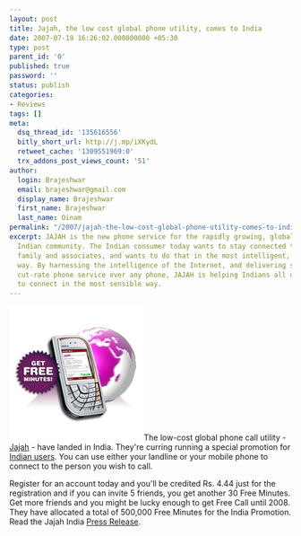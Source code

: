 ```yaml
---
layout: post
title: Jajah, the low cost global phone utility, comes to India
date: 2007-07-19 16:26:02.000000000 +05:30
type: post
parent_id: '0'
published: true
password: ''
status: publish
categories:
- Reviews
tags: []
meta:
  dsq_thread_id: '135616556'
  bitly_short_url: http://j.mp/iXKydL
  retweet_cache: '1309551969:0'
  trx_addons_post_views_count: '51'
author:
  login: Brajeshwar
  email: brajeshwar@gmail.com
  display_name: Brajeshwar
  first_name: Brajeshwar
  last_name: Oinam
permalink: "/2007/jajah-the-low-cost-global-phone-utility-comes-to-india/"
excerpt: JAJAH is the new phone service for the rapidly growing, global and mobile
  Indian community. The Indian consumer today wants to stay connected to friends,
  family and associates, and wants to do that in the most intelligent, affordable
  way. By harnessing the intelligence of the Internet, and delivering superior-quality,
  cut-rate phone service over any phone, JAJAH is helping Indians all over the world
  to connect in the most sensible way.
---
```

<p><a href="http://www.jajahindia.com/"><img src="/static/2007/07/jajah.jpg" alt="Jajah comes to India" style="border: 0 none;" /></a>The low-cost global phone call utility - <a href="http://www.jajah.com/">Jajah</a> - have landed in India. They're curring running a special promotion for <a href="http://www.jajahindia.com/">Indian users</a>. You can use either your landline or your mobile phone to connect to the person you wish to call.</p>
<p>Register for an account today and you'll be credited Rs. 4.44 just for the registration and if you can invite 5 friends, you get another 30 Free Minutes. Get more friends and you might be lucky enough to get Free Call until 2008. They have allocated a total of 500,000 Free Minutes for the India Promotion. Read the Jajah India <a href="http://www.jajahtv.com/press_kit/india.html">Press Release</a>.</p>
